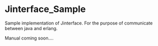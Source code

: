 # Jinterface_Sample
Sample implementation of Jinterface.  For the purpose of communicate between java and erlang. 

Manual coming soon....
